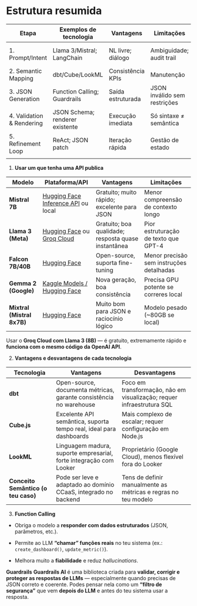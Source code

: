 # Estrutura resumida

| Etapa                     | Exemplos de tecnologia          | Vantagens         | Limitações                   | Aderência ao teu projeto        |
| ------------------------- | ------------------------------- | ----------------- | ---------------------------- | ------------------------------- |
| 1. Prompt/Intent          | Llama 3/Mistral; LangChain      | NL livre; diálogo | Ambiguidade; audit trail     | Interface conversacional pedida |
| 2. Semantic Mapping       | dbt/Cube/LookML                 | Consistência KPIs | Manutenção                   | “Semantically aligned JSON”     |
| 3. JSON Generation        | Function Calling; Guardrails    | Saída estruturada | JSON inválido sem restrições | “Valid JSON configuration”      |
| 4. Validation & Rendering | JSON Schema; renderer existente | Execução imediata | Só sintaxe ≠ semântica       | Integração com motor existente  |
| 5. Refinement Loop        | ReAct; JSON patch               | Iteração rápida   | Gestão de estado             | Feedback loop explícito         |
|                           |                                 |                   |                              |                                 |


1. **Usar um que tenha uma API publica** 

| Modelo                     | Plataforma/API                                                                                                | Vantagens                                           | Limitações                               |
| -------------------------- | ------------------------------------------------------------------------------------------------------------- | --------------------------------------------------- | ---------------------------------------- |
| **Mistral 7B**             | [Hugging Face Inference API](https://huggingface.co/mistralai/Mistral-7B-Instruct-v0.2) ou local              | Gratuito; muito rápido; excelente para JSON         | Menor compreensão de contexto longo      |
| **Llama 3 (Meta)**         | [Hugging Face](https://huggingface.co/meta-llama/Meta-Llama-3-8B-Instruct) ou [Groq Cloud](https://groq.com/) | Gratuito; boa qualidade; resposta quase instantânea | Pior estruturação de texto que GPT-4     |
| **Falcon 7B/40B**          | [Hugging Face](https://huggingface.co/tiiuae/falcon-7b-instruct)                                              | Open-source, suporta fine-tuning                    | Menor precisão sem instruções detalhadas |
| **Gemma 2 (Google)**       | [Kaggle Models / Hugging Face](https://huggingface.co/google/gemma-2-9b)                                      | Nova geração, boa consistência                      | Precisa GPU potente se correres local    |
| **Mixtral (Mistral 8x7B)** | [Hugging Face](https://huggingface.co/mistralai/Mixtral-8x7B-Instruct-v0.1)                                   | Muito bom para JSON e raciocínio lógico             | Modelo pesado (~80GB se local)           |
Usar o **Groq Cloud com Llama 3 (8B)** — é gratuito, extremamente rápido e **funciona com o mesmo código da OpenAI API**.

2.  **Vantagens e desvantagens de cada tecnologia**

| Tecnologia                          | Vantagens                                                          | Desvantagens                                                          |
| ----------------------------------- | ------------------------------------------------------------------ | --------------------------------------------------------------------- |
| **dbt**                             | Open-source, documenta métricas, garante consistência no warehouse | Foco em transformação, não em visualização; requer infraestrutura SQL |
| **Cube.js**                         | Excelente API semântica, suporta tempo real, ideal para dashboards | Mais complexo de escalar; requer configuração em Node.js              |
| **LookML**                          | Linguagem madura, suporte empresarial, forte integração com Looker | Proprietário (Google Cloud), menos flexível fora do Looker            |
| **Conceito Semântico (o teu caso)** | Pode ser leve e adaptado ao domínio CCaaS, integrado no backend    | Tens de definir manualmente as métricas e regras no teu modelo        |
3. **Function Calling** 
- Obriga o modelo a **responder com dados estruturados** (JSON, parâmetros, etc.).
    
- Permite ao LLM **“chamar” funções reais** no teu sistema (ex.: `create_dashboard()`, `update_metric()`).
    
- Melhora muito a **fiabilidade** e reduz _hallucinations_.

**Guardrails**
**Guardrails AI** é uma biblioteca criada para **validar, corrigir e proteger as respostas de LLMs** — especialmente quando precisas de JSON correto e coerente.
Podes pensar nela como um **“filtro de segurança”** que vem **depois do LLM** e antes do teu sistema usar a resposta.







